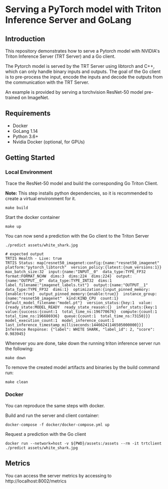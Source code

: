 # Serving a PyTorch model with Triton Inference Server and GoLang

## Introduction

This repository demonstrates how to serve a Pytorch model with 
NVIDIA's Triton Inference Server (TRT Server) and a Go client.

The Pytorch model is served by the TRT Server using libtorch and C++, 
which can only handle binary inputs and outputs. 
The goal of the Go client is to pre-process the input, encode the inputs and 
decode the outputs from the communication with the TRT Server.

An example is provided by serving a torchvision ResNet-50 model pre-trained on ImageNet.

## Requirements

- Docker
- GoLang 1.14
- Python 3.6+
- Nvidia Docker (optional, for GPUs)

## Getting Started

### Local Environment

Trace the ResNet-50 model and build the corresponding Go Triton Client.

**Note:** This step installs python dependencies, so it is recommended to create a virtual environment for it.

```shell script
make build
``` 

Start the docker container
```shell script
make up
```

You can now send a prediction with the Go client to the Triton Server
```shell script
./predict assets/white_shark.jpg
```
```
# expected output
TRTIS Health - Live: true
TRTIS Status: map[resnet50_imagenet:config:{name:"resnet50_imagenet"  platform:"pytorch_libtorch"  version_policy:{latest:{num_versions:1}}  max_batch_size:32  input:{name:"INPUT__0"  data_type:TYPE_FP32  format:FORMAT_NCHW  dims:3  dims:224  dims:224}  output:{name:"OUTPUT__0"  data_type:TYPE_INT32  dims:1  label_filename:"imagenet_labels.txt"}  output:{name:"OUTPUT__1"  data_type:TYPE_FP32  dims:1}  optimization:{input_pinned_memory:{enable:true}  output_pinned_memory:{enable:true}}  instance_group:{name:"resnet50_imagenet"  kind:KIND_CPU  count:1}  default_model_filename:"model.pt"}  version_status:{key:1  value:{ready_state:MODEL_READY  ready_state_reason:{}  infer_stats:{key:1  value:{success:{count:1  total_time_ns:196770676}  compute:{count:1  total_time_ns:196686936}  queue:{count:1  total_time_ns:73150}}}  model_execution_count:1  model_inference_count:1  last_inference_timestamp_milliseconds:14466241146505000000}}]
Inference Response: {"label": WHITE SHARK, "label_id": 2, "score": 0.983945}
```

Whenever you are done, take down the running triton inference server run the following:
```shell script
make down
```

To remove the created model artifacts and binaries by the build command run:
```shell script
make clean
```

### Docker

You can reproduce the same steps with docker.

Build and run the server and client container:
```shell script
docker-compose -f docker/docker-compose.yml up
```

Request a prediction with the Go client
```shell script
docker run --network=host -v ${PWD}/assets:/assets --rm -it trtclient ./predict assets/white_shark.jpg 
```

## Metrics

You can access the server metrics by accessing to http://localhost:8002/metrics
